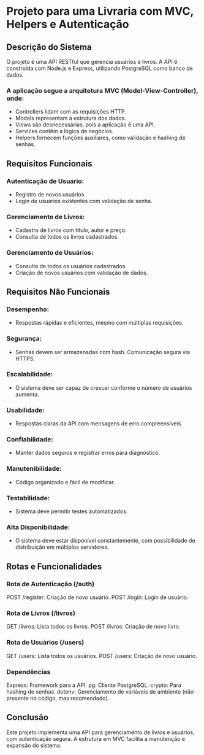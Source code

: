 # Projeto para uma Livraria com MVC, Helpers e Autenticação

## Descrição do Sistema

O projeto é uma API RESTful que gerencia usuários e livros. A API é construída com Node.js e Express, utilizando PostgreSQL como banco de dados.

### A aplicação segue a arquitetura MVC (Model-View-Controller), onde:

 - Controllers lidam com as requisições HTTP.
 - Models representam a estrutura dos dados.
 - Views são desnecessárias, pois a aplicação é uma API.
 - Services contêm a lógica de negócios.
 - Helpers fornecem funções auxiliares, como validação e hashing de senhas.

## Requisitos Funcionais

### Autenticação de Usuário:
 - Registro de novos usuários.
 - Login de usuários existentes com validação de senha.

### Gerenciamento de Livros:
 - Cadastro de livros com título, autor e preço.
 - Consulta de todos os livros cadastrados.

### Gerenciamento de Usuários:
 - Consulta de todos os usuários cadastrados.
 - Criação de novos usuários com validação de dados.

## Requisitos Não Funcionais 

### Desempenho:
 - Respostas rápidas e eficientes, mesmo com múltiplas requisições.

### Segurança: 
 - Senhas devem ser armazenadas com hash. Comunicação segura via HTTPS.

### Escalabilidade: 
 - O sistema deve ser capaz de crescer conforme o número de usuários aumenta.

### Usabilidade: 
 - Respostas claras da API com mensagens de erro compreensíveis.

### Confiabilidade: 
 - Manter dados seguros e registrar erros para diagnóstico.

### Manutenibilidade: 
 - Código organizado e fácil de modificar.

### Testabilidade: 
 - Sistema deve permitir testes automatizados.

### Alta Disponibilidade: 
 - O sistema deve estar disponível constantemente, com possibilidade de distribuição em múltiplos servidores.

## Rotas e Funcionalidades

### Rota de Autenticação (/auth)
POST /register: Criação de novo usuário.
POST /login: Login de usuário.

### Rota de Livros (/livros)
GET /livros: Lista todos os livros.
POST /livros: Criação de novo livro.

### Rota de Usuários (/users)
GET /users: Lista todos os usuários.
POST /users: Criação de novo usuário.

### Dependências
Express: Framework para a API.
pg: Cliente PostgreSQL.
crypto: Para hashing de senhas.
dotenv: Gerenciamento de variáveis de ambiente (não presente no código, mas recomendado).

## Conclusão
Este projeto implementa uma API para gerenciamento de livros e usuários, com autenticação segura. A estrutura em MVC facilita a manutenção e expansão do sistema.